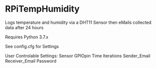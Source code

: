 # RPiTempHumidity
Logs temperature and humidity via a DHT11 Sensor then eMails collected data after 24 hours

Requires Python 3.7.x

See config.cfg for Settings

User Controlable Settings:
Sensor
GPIOpin
Time
Iterations
Sender_Email
Receiver_Email
Password
